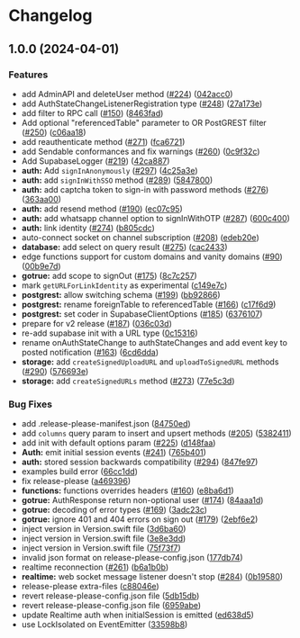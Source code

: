 # Changelog

## 1.0.0 (2024-04-01)


### Features

* add AdminAPI and deleteUser method ([#224](https://github.com/supabase-community/supabase-swift/issues/224)) ([042acc0](https://github.com/supabase-community/supabase-swift/commit/042acc0e669f7d3ecae770ce779c07336652c2e8))
* add AuthStateChangeListenerRegistration type ([#248](https://github.com/supabase-community/supabase-swift/issues/248)) ([27a173e](https://github.com/supabase-community/supabase-swift/commit/27a173eda7f7f5c7ca03b96776c9672a9e6799bd))
* add filter to RPC call ([#150](https://github.com/supabase-community/supabase-swift/issues/150)) ([8463fad](https://github.com/supabase-community/supabase-swift/commit/8463fad52e746e9acc6891809070a14a580c126a))
* Add optional "referencedTable" parameter to OR PostGREST filter ([#250](https://github.com/supabase-community/supabase-swift/issues/250)) ([c06aa18](https://github.com/supabase-community/supabase-swift/commit/c06aa18d53a1fd81edfb1dbc97f9a5969c7f96fc))
* add reauthenticate method ([#271](https://github.com/supabase-community/supabase-swift/issues/271)) ([fca6721](https://github.com/supabase-community/supabase-swift/commit/fca67219938919440a3c4fff073b55d1132f073d))
* add Sendable conformances and fix warnings ([#260](https://github.com/supabase-community/supabase-swift/issues/260)) ([0c9f32c](https://github.com/supabase-community/supabase-swift/commit/0c9f32c1bbb73e00ea7025294233b0b5d1969065))
* Add SupabaseLogger ([#219](https://github.com/supabase-community/supabase-swift/issues/219)) ([42ca887](https://github.com/supabase-community/supabase-swift/commit/42ca887e693278614b359320bc35870a59eeaf2b))
* **auth:** Add `signInAnonymously` ([#297](https://github.com/supabase-community/supabase-swift/issues/297)) ([4c25a3e](https://github.com/supabase-community/supabase-swift/commit/4c25a3eac392b319154ffb3d5d33a0686e3781a4))
* **auth:** add `signInWithSSO` method ([#289](https://github.com/supabase-community/supabase-swift/issues/289)) ([5847800](https://github.com/supabase-community/supabase-swift/commit/5847800e8bc0fa206c036e1e151b6a004ed650f1))
* **auth:** add captcha token to sign-in with password methods ([#276](https://github.com/supabase-community/supabase-swift/issues/276)) ([363aa00](https://github.com/supabase-community/supabase-swift/commit/363aa00d33699ce5b60686049cabff8508389ab9))
* **auth:** add resend method ([#190](https://github.com/supabase-community/supabase-swift/issues/190)) ([ec07c95](https://github.com/supabase-community/supabase-swift/commit/ec07c9580bd4659bb9b1f5096245ef23175fe819))
* **auth:** add whatsapp channel option to signInWithOTP ([#287](https://github.com/supabase-community/supabase-swift/issues/287)) ([600c400](https://github.com/supabase-community/supabase-swift/commit/600c400c38883bb29ab236e8a1954fe8ab6ff17f))
* **auth:** link identity ([#274](https://github.com/supabase-community/supabase-swift/issues/274)) ([b805cdc](https://github.com/supabase-community/supabase-swift/commit/b805cdc628764a5bc97a38b093767de717f76f4e))
* auto-connect socket on channel subscription ([#208](https://github.com/supabase-community/supabase-swift/issues/208)) ([edeb20e](https://github.com/supabase-community/supabase-swift/commit/edeb20e3d86112bdc4e10114e38404db701705aa))
* **database:** add select on query result ([#275](https://github.com/supabase-community/supabase-swift/issues/275)) ([cac2433](https://github.com/supabase-community/supabase-swift/commit/cac24338987e8fdffd52dd0b0d7a53637a1808d4))
* edge functions support for custom domains and vanity domains ([#90](https://github.com/supabase-community/supabase-swift/issues/90)) ([00b9e7d](https://github.com/supabase-community/supabase-swift/commit/00b9e7da5cf7cd29a8ca394f52ab7f66396185c3))
* **gotrue:** add scope to signOut ([#175](https://github.com/supabase-community/supabase-swift/issues/175)) ([8c7c257](https://github.com/supabase-community/supabase-swift/commit/8c7c257bb89d3837f504f3415b3a0026042b47d6))
* mark `getURLForLinkIdentity` as experimental ([c149e7c](https://github.com/supabase-community/supabase-swift/commit/c149e7c50a63e66cdf8bfeaeb142aba01adc3a03))
* **postgrest:** allow switching schema ([#199](https://github.com/supabase-community/supabase-swift/issues/199)) ([bb92866](https://github.com/supabase-community/supabase-swift/commit/bb928668b345cc9d7d0d530badf84f3115054d59))
* **postgrest:** rename foreignTable to referencedTable ([#166](https://github.com/supabase-community/supabase-swift/issues/166)) ([c17f6d9](https://github.com/supabase-community/supabase-swift/commit/c17f6d9ff364072a2dba2eb85e2ed9b807c80ffa))
* **postgrest:** set coder in SupabaseClientOptions ([#185](https://github.com/supabase-community/supabase-swift/issues/185)) ([6376107](https://github.com/supabase-community/supabase-swift/commit/63761073cf55b7ae81190cf214d3090deb2c059f))
* prepare for v2 release ([#187](https://github.com/supabase-community/supabase-swift/issues/187)) ([036c03d](https://github.com/supabase-community/supabase-swift/commit/036c03d4862bd93f4d93c88f9a365dc292abb74f))
* re-add supabase init with a URL type ([0c15316](https://github.com/supabase-community/supabase-swift/commit/0c15316270763c94ca0ad39cac64a6f2902d9291))
* rename onAuthStateChange to authStateChanges and add event key to posted notification ([#163](https://github.com/supabase-community/supabase-swift/issues/163)) ([6cd6dda](https://github.com/supabase-community/supabase-swift/commit/6cd6ddaa6ffa58ef2ca8214e140656c3999289dd))
* **storage:** add `createSignedUploadURL` and `uploadToSignedURL` methods ([#290](https://github.com/supabase-community/supabase-swift/issues/290)) ([576693e](https://github.com/supabase-community/supabase-swift/commit/576693eb374cbd00d590f24f58c4e68124dcfebf))
* **storage:** add `createSignedURLs` method ([#273](https://github.com/supabase-community/supabase-swift/issues/273)) ([77e5c3d](https://github.com/supabase-community/supabase-swift/commit/77e5c3db13f05c0b5575e1b2fd7c3ee3375f351e))


### Bug Fixes

* add .release-please-manifest.json ([84750ed](https://github.com/supabase-community/supabase-swift/commit/84750ed3a0686da692c11b00ebbf0d8d6093a3fb))
* add `columns` query param to insert and upsert methods ([#205](https://github.com/supabase-community/supabase-swift/issues/205)) ([5382411](https://github.com/supabase-community/supabase-swift/commit/53824117ed1a8acdbb7e33c27ff85e37a8fd6b70))
* add init with default options param ([#225](https://github.com/supabase-community/supabase-swift/issues/225)) ([d148faa](https://github.com/supabase-community/supabase-swift/commit/d148faa0704c3fcdb838f4573ca608b96b70b331))
* **Auth:** emit initial session events ([#241](https://github.com/supabase-community/supabase-swift/issues/241)) ([765b401](https://github.com/supabase-community/supabase-swift/commit/765b4011fa119fbea4adfd5a0068ee6399bc56f8))
* **auth:** stored session backwards compatibility ([#294](https://github.com/supabase-community/supabase-swift/issues/294)) ([847fe97](https://github.com/supabase-community/supabase-swift/commit/847fe97b5436cfb2e1720fa559a4068b70077104))
* examples build error ([66cc1dd](https://github.com/supabase-community/supabase-swift/commit/66cc1ddee287b407e8236924c3c13e9d301884a5))
* fix release-please ([a469396](https://github.com/supabase-community/supabase-swift/commit/a46939687a44d447737049f9506414be1d99aacb))
* **functions:** functions overrides headers ([#160](https://github.com/supabase-community/supabase-swift/issues/160)) ([e8ba6d1](https://github.com/supabase-community/supabase-swift/commit/e8ba6d1a4a32c93fec58428de0b93fd880db8106))
* **gotrue:** AuthResponse return non-optional user ([#174](https://github.com/supabase-community/supabase-swift/issues/174)) ([84aaa1d](https://github.com/supabase-community/supabase-swift/commit/84aaa1dd4111a30853b35753655a8c154af29335))
* **gotrue:** decoding of error types ([#169](https://github.com/supabase-community/supabase-swift/issues/169)) ([3adc23c](https://github.com/supabase-community/supabase-swift/commit/3adc23c5ae7a2c74f0115a6d3c65a872d9c5acfe))
* **gotrue:** ignore 401 and 404 errors on sign out ([#179](https://github.com/supabase-community/supabase-swift/issues/179)) ([2ebf6e2](https://github.com/supabase-community/supabase-swift/commit/2ebf6e2078c5f2178a374d15d2b6bc42d13278f2))
* inject version in Version.swift file ([3d6ba60](https://github.com/supabase-community/supabase-swift/commit/3d6ba60802b6f7dfad07f92912bc411ccacba111))
* inject version in Version.swift file ([3e8e3dd](https://github.com/supabase-community/supabase-swift/commit/3e8e3dd653717d55d35643d3b0816c8258f53ec0))
* inject version in Version.swift file ([75f73f7](https://github.com/supabase-community/supabase-swift/commit/75f73f7a43e8ab8d573759627f77cb321aef93a4))
* invalid json format on release-please-config.json ([177db74](https://github.com/supabase-community/supabase-swift/commit/177db7467a86c55b97f717a44a03d5a9a460fac2))
* realtime reconnection ([#261](https://github.com/supabase-community/supabase-swift/issues/261)) ([b6a1b0b](https://github.com/supabase-community/supabase-swift/commit/b6a1b0bc47d3d4571aba6b1b3a8d822373be6014))
* **realtime:** web socket message listener doesn't stop ([#284](https://github.com/supabase-community/supabase-swift/issues/284)) ([0b19580](https://github.com/supabase-community/supabase-swift/commit/0b19580d936395a1b6177ec0b57682cab010f14a))
* release-please extra-files ([c88046e](https://github.com/supabase-community/supabase-swift/commit/c88046e6bba762c3a99539e7cdccc2361baa7969))
* revert release-please-config.json file ([5db15db](https://github.com/supabase-community/supabase-swift/commit/5db15dbaf41e021e57864f0c9a006f0f7e7b6354))
* revert release-please-config.json file ([6959abe](https://github.com/supabase-community/supabase-swift/commit/6959abe5784f932220a772170745ba987ce06e3a))
* update Realtime auth when initialSession is emitted ([ed638d5](https://github.com/supabase-community/supabase-swift/commit/ed638d599e098b748b9cf0fbb5117feab7aa0c9e))
* use LockIsolated on EventEmitter ([33598b8](https://github.com/supabase-community/supabase-swift/commit/33598b8d826bf6289ba3a189111c0a14e64b9153))
